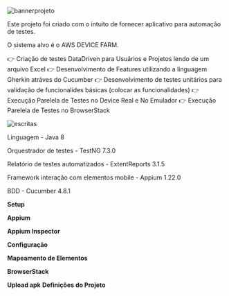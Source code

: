 
![bannerprojeto](https://user-images.githubusercontent.com/22267601/165681863-3f86f68f-1505-41cb-8125-276e11b40fd0.png)

Este projeto foi criado com o intuito de fornecer aplicativo para automação de testes.

O sistema alvo é o AWS DEVICE FARM.

👉 Criação de testes DataDriven para Usuários e Projetos lendo de um arquivo Excel
👉 Desenvolvimento de Features utilizando a linguagem Gherkin atráves do Cucumber
👉 Desenvolvimento de testes unitários para validação de funcionalides básicas (colocar as funcionalidades)
👉 Execução Parelela de Testes no Device Real e No Emulador
👉 Execução Parelela de Testes no BrowserStack

![escritas](https://user-images.githubusercontent.com/22267601/165763649-b4d0fd73-e508-480e-aa72-480b1bf4cccb.png)



Linguagem - Java 8

Orquestrador de testes - TestNG 7.3.0

Relatório de testes automatizados - ExtentReports 3.1.5

Framework interação com elementos mobile - Appium 1.22.0

BDD - Cucumber 4.8.1 

**Setup**

**Appium**

**Appium Inspector**

**Configuração**

**Mapeamento de Elementos**

**BrowserStack**

**Upload apk**
**Definições do Projeto**

